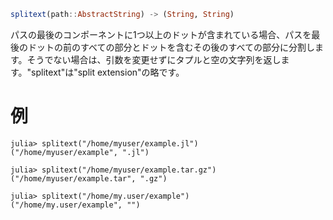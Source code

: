 ```julia
splitext(path::AbstractString) -> (String, String)
```

パスの最後のコンポーネントに1つ以上のドットが含まれている場合、パスを最後のドットの前のすべての部分とドットを含むその後のすべての部分に分割します。そうでない場合は、引数を変更せずにタプルと空の文字列を返します。"splitext"は"split extension"の略です。

# 例

```jldoctest
julia> splitext("/home/myuser/example.jl")
("/home/myuser/example", ".jl")

julia> splitext("/home/myuser/example.tar.gz")
("/home/myuser/example.tar", ".gz")

julia> splitext("/home/my.user/example")
("/home/my.user/example", "")
```
